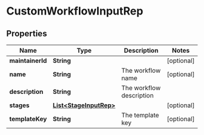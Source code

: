 

# CustomWorkflowInputRep


## Properties

| Name | Type | Description | Notes |
|------------ | ------------- | ------------- | -------------|
|**maintainerId** | **String** |  |  [optional] |
|**name** | **String** | The workflow name |  [optional] |
|**description** | **String** | The workflow description |  |
|**stages** | [**List&lt;StageInputRep&gt;**](StageInputRep.md) |  |  [optional] |
|**templateKey** | **String** | The template key |  [optional] |



